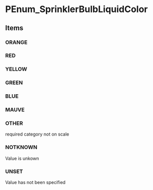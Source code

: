 # PEnum_SprinklerBulbLiquidColor

## Items

### ORANGE


### RED


### YELLOW


### GREEN


### BLUE


### MAUVE


### OTHER
required category not on scale

### NOTKNOWN
Value is unkown

### UNSET
Value has not been specified
